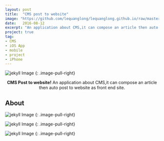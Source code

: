```yaml
---
layout: post
title:  "CMS post to website"
image: "https://github.com/lequanglong/lequanglong.github.io/raw/master/assets/img/pa1.jpeg"
date:   2016-08-12
excerpt: "An application about CMS,it can compose an article then auto post to website as front end site."
project: true
tag:
- CMS
- iOS App
- mobile
- project
- iPhone
---
```


![jekyll Image](https://github.com/lequanglong/lequanglong.github.io/raw/master/assets/img/pa3.jpeg)
{: .image-pull-right}

<center><b>CMS Post to website!</b> An application about CMS,it can compose an article then auto post to website as front end site.</center>

## About

![jekyll Image](https://github.com/lequanglong/lequanglong.github.io/raw/master/assets/img/pa1.jpeg)
{: .image-pull-right}

![jekyll Image](https://github.com/lequanglong/lequanglong.github.io/raw/master/assets/img/pa2.jpeg)
{: .image-pull-right}

![jekyll Image](https://github.com/lequanglong/lequanglong.github.io/raw/master/assets/img/pa3.jpeg)
{: .image-pull-right}
